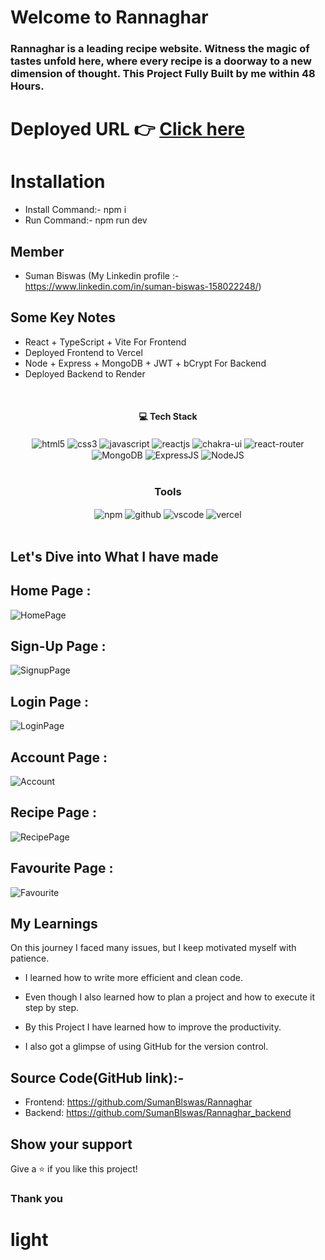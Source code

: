 # Welcome to Rannaghar

<h3>Rannaghar is a leading recipe website. Witness the magic of tastes unfold here, where every recipe is a doorway to a new dimension of thought. This Project Fully Built by me within 48 Hours.
</h3>

# Deployed URL 👉 [Click here](https://rannaghar.vercel.app/)

# Installation

- Install Command:- npm i
- Run Command:- npm run dev

## Member

- Suman Biswas (My Linkedin profile :- https://www.linkedin.com/in/suman-biswas-158022248/)
  <br/>

## Some Key Notes

- React + TypeScript + Vite For Frontend
- Deployed Frontend to Vercel
- Node + Express + MongoDB + JWT + bCrypt For Backend
- Deployed Backend to Render


<br/>
<h4 align="center">💻 Tech Stack</h4>
 <div align="center">
 <img src = "https://img.shields.io/badge/html5-%23E34F26.svg?style=for-the-badge&logo=html5&logoColor=white" align="center" alt="html5">
 <img src = "https://img.shields.io/badge/css3-%231572B6.svg?style=for-the-badge&logo=css3&logoColor=white" align="center" alt="css3">
 <img src="https://img.shields.io/badge/javascript-%23323330.svg?style=for-the-badge&logo=javascript&logoColor=%23F7DF1E"  align="center" alt="javascript" />
 <img src="https://img.shields.io/badge/React-20232A?style=for-the-badge&logo=react&logoColor=61DAFB"  align="center" alt="reactjs" />
   <img src = "https://img.shields.io/badge/chakra ui-%234ED1C5.svg?style=for-the-badge&logo=chakraui&logoColor=white" align="center" alt="chakra-ui"/>
  <img src="https://img.shields.io/badge/React_Router-CA4245?style=for-the-badge&logo=react-router&logoColor=white"  align="center" alt="react-router" />
 <img src="https://img.shields.io/badge/mongodb%234ea94b.svg?style=for-the-badge&logo=mongodb&logoColor=white"  align="center" alt="MongoDB" />
 <img src="https://img.shields.io/badge/express.js-%23404d59.svg?style=for-the-badge&logo=express&logoColor=%2361DAFB"  align="center" alt="ExpressJS" />
 <img src="https://img.shields.io/badge/node.js-6DA55F?style=for-the-badge&logo=node.js&logoColor=white"  align="center" alt="NodeJS" />
</div>
<br/>

<div align="center"><h3 align="center">Tools</h3> 
  <img src = "https://img.shields.io/badge/NPM-%23000000.svg?style=for-the-badge&logo=npm&logoColor=white" align="center" alt="npm">
  <img src="https://img.shields.io/badge/GitHub-100000?style=for-the-badge&logo=github&logoColor=white"  align="center" alt="github"/>
   <img src="https://img.shields.io/badge/Visual%20Studio-5C2D91.svg?style=for-the-badge&logo=visual-studio&logoColor=white"  align="center" alt="vscode"/>
    <img src="https://img.shields.io/badge/vercel-%23000000.svg?style=for-the-badge&logo=vercel&logoColor=white"  align="center" alt="vercel"/>
</div>
<br/>

## Let's Dive into What I have made








## Home Page :

![HomePage](https://github.com/SumanBlswas/Rannaghar/assets/112753516/b193f33b-abb7-4695-97b5-1b9fc2329106)

## Sign-Up Page :

![SignupPage](https://github.com/SumanBlswas/Rannaghar/assets/112753516/65c49dba-c649-41fa-8ee5-f28d45e673b1)

## Login Page :

![LoginPage](https://github.com/SumanBlswas/Rannaghar/assets/112753516/d7600bd8-225a-46af-b58d-8cbb62ff0794)

## Account Page :

![Account](https://github.com/SumanBlswas/Rannaghar/assets/112753516/7f5a6164-5bc8-4a9c-aabf-376bccf1b565)

## Recipe Page :

![RecipePage](https://github.com/SumanBlswas/Rannaghar/assets/112753516/1c5c7d8b-aae6-44e6-9b31-3d1ca9884666)

## Favourite Page :

![Favourite](https://github.com/SumanBlswas/Rannaghar/assets/112753516/20fadec3-26ff-4086-83b6-00883658c295)


## My Learnings

On this journey I faced many issues, but I keep motivated myself with patience.

- I learned how to write more efficient and clean code.

- Even though I also learned how to plan a project and how to execute it step by step.

- By this Project I have learned how to improve the productivity.

- I also got a glimpse of using GitHub for the version control.

## Source Code(GitHub link):- 
- Frontend: https://github.com/SumanBlswas/Rannaghar
- Backend: https://github.com/SumanBlswas/Rannaghar_backend

## Show your support

Give a ⭐️ if you like this project!

### Thank you
# light
